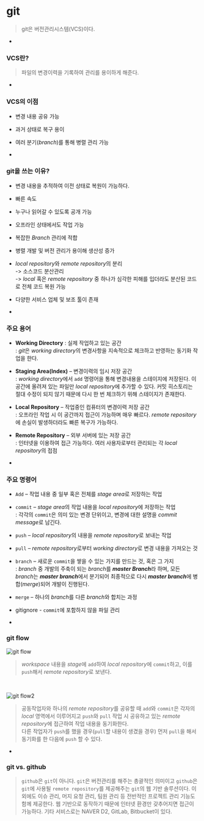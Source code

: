 # git

> git은 버전관리시스템(VCS)이다.
  
-

### VCS란?

> 파일의 변경이력을 기록하여 관리를 용이하게 해준다.

-

### VCS의 이점

- 변경 내용 공유 가능
- 과거 상태로 복구 용이
- 여러 분기(*branch*)를 통해 병렬 관리 가능

-

### git을 쓰는 이유?

- 변경 내용을 추적하여 이전 상태로 복원이 가능하다.
- 빠른 속도
- 누구나 읽어갈 수 있도록 공개 가능
- 오프라인 상태에서도 작업 가능
- 복잡한 *Branch* 관리에 적합
- 병렬 개발 및 버전 관리가 용이해 생산성 증가
- *local repository*와 *remote repository*의 분리    
  -> 소스코드 분산관리   
  -> *local* 혹은 *remote repository* 중 하나가 심각한 피해를 입더라도 분산된 코드로 전체 코드 복원 가능
- 다양한 서비스 업체 및 보조 툴이 존재

-

### 주요 용어

- **Working Directory** : 실제 작업하고 있는 공간   
: *git*은 *working directory*의 변경사항을 지속적으로 체크하고 반영하는 동기화 작업을 한다.
- **Staging Area(Index)** – 변경이력의 임시 저장 공간   
: *working directory*에서 `add` 명령어을 통해 변경내용을 스테이지에 저장된다. 이 공간에 올려져 있는 파일만 *local repository*에 추가할 수 있다. 커밋 히스토리는 절대 수정이 되지 않기 때문에 다시 한 번 체크하기 위해 스테이지가 존재한다.
- **Local Repository** – 작업중인 컴퓨터의 변경이력 저장 공간   
: 오프라인 작업 시 이 공간까지 접근이 가능하며 매우 빠르다. *remote repository*에 손실이 발생하더라도 빠른 복구가 가능하다.
- **Remote Repository** – 외부 서버에 있는 저장 공간   
: 인터넷을 이용하여 접근 가능하다. 여러 사용자로부터 관리되는 각 *local repository*의 접점

-

### 주요 명령어

- `Add` – 작업 내용 중 일부 혹은 전체를 *stage area*로 저장하는 작업
- `commit` – *stage area*의 작업 내용을 *local repository*에 저장하는 작업   
: 각각의 `commit`은 의미 있는 변경 단위이고, 변경에 대한 설명을 *commit message*로 남긴다. 
- `push` – *local repository*의 내용을 *remote repository*로 보내는 작업 
- `pull` – *remote repository*로부터 *working directory*로 변경 내용을 가져오는 것
- `branch` – 새로운 `commit`을 쌓을 수 있는 가지를 만드는 것, 혹은 그 가지   
: *branch* 중 개발의 주축이 되는 *branch*를 ***master Branch***라 하며, 모든 *branch*는 ***master branch***에서 분기되어 최종적으로 다시 ***master branch***에 병합(*merge*)되어 개발이 진행된다.
- `merge` – 하나의 *branch*를 다른 *branch*와 합치는 과정   

- gitignore - `commit`에 포함하지 않을 파일 관리

-

### git flow

![git flow](https://camo.githubusercontent.com/6504c9df8922f9187037558bf1dad2dd57fd6c45/68747470733a2f2f696c6c75737472617465642d6769742e72656164746865646f63732e6f72672f656e2f6c61746573742f5f696d616765732f6769742d666c6f77732e737667)
> *workspace* 내용을 *stage*에 `add`하여 *local repository*에 `commit`하고, 이를 `push`해서 *remote repository*로 보낸다.   

<br>

![git flow2](https://www.cs.swarthmore.edu/~newhall/unixhelp/git.jpg)
> 공동작업자와 하나의 *remote repository*를 공유할 때 `add`와 `commit`은 각자의 *local* 영역에서 이루어지고 `push`와 `pull` 작업 시 공유하고 있는 *remote repository*에 접근하여 작업 내용을 동기화한다.  
> 다른 작업자가 `push`를 했을 경우(`pull`할 내용이 생겼을 경우) 먼저 `pull`을 해서 동기화를 한 다음에 `push` 할 수 있다.

-

### git vs. github

> `github`은 `git`이 아니다. `git`은 버전관리를 해주는 총괄적인 의미이고 `github`은 `git`에 사용될 `remote repository`를 제공해주는 `git`의 웹 기반 솔루션이다. 이 외에도 이슈 관리, 머지 요청 관리, 팀원 관리 등 전반적인 프로젝트 관리 기능도 함께 제공한다. 웹 기반으로 동작하기 때문에 인터넷 환경만 갖추어지면 접근이 가능하다. 기타 서비스로는 NAVER D2, GitLab, Bitbucket이 있다.
